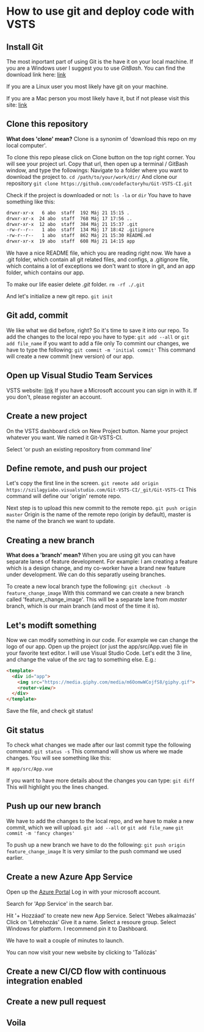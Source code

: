 # How to use git and deploy code with VSTS

## Install Git
The most inportant part of using Git is the have it on your local machine. 
If you are a Windows user I suggest you to use *GitBash*. You can find the download link here: [link](https://git-scm.com/downloads)

If you are a Linux user you most likely have git on your machine. 

If you are a Mac person you most likely have it, but if not please visit this site: [link](https://git-scm.com/downloads)


## Clone this repository
**What does 'clone' mean?**
Clone is a synonim of 'download this repo on my local computer'. 

To clone this repo please click on Clone button on the top right corner. You will see your project url. Copy that url, then open up a terminal / GitBash window, and type the followings:
Navigate to a folder where you want to download the project to.
`cd /path/to/your/work/dir/`
And clone our repository
`git clone https://github.com/codefactoryhu/Git-VSTS-CI.git` 

Check if the project is downloaded or not:
`ls -la` or `dir`
You have to have something like this:
```sh
drwxr-xr-x   6 abo  staff  192 Máj 21 15:15 .
drwxr-xr-x  24 abo  staff  768 Máj 17 17:56 ..
drwxr-xr-x  12 abo  staff  384 Máj 21 15:37 .git
-rw-r--r--   1 abo  staff  134 Máj 17 18:42 .gitignore
-rw-r--r--   1 abo  staff  862 Máj 21 15:30 README.md
drwxr-xr-x  19 abo  staff  608 Máj 21 14:15 app
```

We have a nice README file, which you are reading right now. We have a .git folder, which contain all git related files, and configs, a .gitignore file, which contains a lot of exceptions we don't want to store in git, and an app folder, which contains our app. 

To make our life easier delete *.git* folder. 
`rm -rf ./.git`

And let's initialize a new git repo.
`git init`

## Git add, commit
We like what we did before, right? So it's time to save it into our repo. To add the changes to the local repo you have to type: 
`git add --all` or `git add file_name` if you want to add a file only
To commint our changes, we have to type the following: 
`git commit -m 'initial commit'`
This command will create a new commit (new version) of our app. 

## Open up Visual Studio Team Services
VSTS website: [link](https://www.visualstudio.com/team-services/)
If you have a Microsoft account you can sign in with it. If you don't, please register an account. 

## Create a new project
On the VSTS dashboard click on New Project button. Name your project whatever you want. We named it Git-VSTS-CI.

Select 'or push an existing repository from command line'

## Define remote, and push our project
Let's copy the first line in the screen.
`git remote add origin https://szilagyiabo.visualstudio.com/Git-VSTS-CI/_git/Git-VSTS-CI`
This command will define our 'origin' remote repo.

Next step is to upload this new commit to the remote repo.
`git push origin master` 
Origin is the name of the remote repo (origin by default), master is the name of the branch we want to update.

## Creating a new branch
**What does a 'branch' mean?**
When you are using git you can have separate lanes of feature development. For example: I am creating a feature which is a design change, and my co-worker have a brand new feature under development. We can do this separatly useing branches.

To create a new local branch type the following:
`git checkout -b feature_change_image`
With this command we can create a new branch called 'feature_change_image'. This will be a separate lane from _master_ branch, which is our main branch (and most of the time it is).

## Let's modift something
Now we can modify something in our code.
For example we can change the logo of our app. Open up the project (or just the app/src/App.vue) file in your favorite text editor. I will use Visual Studio Code. 
Let's edit the 3 line, and change the value of the _src_ tag to something else. E.g.:
```html 
<template>
  <div id="app">
    <img src="https://media.giphy.com/media/m6OomwWCojfS8/giphy.gif">
    <router-view/>
  </div>
</template>
```
Save the file, and check git status!

## Git status
To check what changes we made after our last commit type the following command: 
`git status -s` 
This command will show us where we made changes. You will see something like this:
```
M app/src/App.vue
```
If you want to have more details about the changes you can type: 
`git diff`
This will highlight you the lines changed.

## Push up our new branch
We have to add the changes to the local repo, and we have to make a new commit, which we will upload.
`git add --all` or `git add file_name`
`git commit -m 'fancy changes'`

To push up a new branch we have to do the following:
`git push origin feature_change_image` 
It is very similar to the push command we used earlier. 

## Create a new Azure App Service
Open up the [Azure Portal](https://portal.azure.com/)
Log in with your microsoft account.

Search for 'App Service' in the search bar.

Hit '+ Hozzáad' to create new new App Service. 
Select 'Webes alkalmazás'
Click on 'Létrehozás'
Give it a name. 
Select a resoure group.
Select Windows for platform.
I recommend pin it to Dashboard. 

We have to wait a couple of minutes to launch. 

You can now visit your new website by clicking to 'Tallózás'

## Create a new CI/CD flow with continuous integration enabled

## Create a new pull request

## Voila

